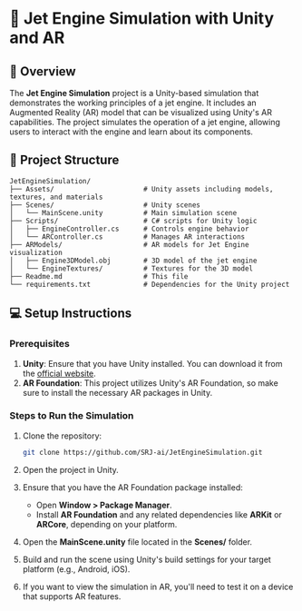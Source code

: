 
# 🚀 Jet Engine Simulation with Unity and AR

## 📄 Overview

The **Jet Engine Simulation** project is a Unity-based simulation that demonstrates the working principles of a jet engine. It includes an Augmented Reality (AR) model that can be visualized using Unity's AR capabilities. The project simulates the operation of a jet engine, allowing users to interact with the engine and learn about its components.

## 📁 Project Structure

```
JetEngineSimulation/
├── Assets/                      # Unity assets including models, textures, and materials
├── Scenes/                      # Unity scenes
│   └── MainScene.unity          # Main simulation scene
├── Scripts/                     # C# scripts for Unity logic
│   ├── EngineController.cs      # Controls engine behavior
│   └── ARController.cs          # Manages AR interactions
├── ARModels/                    # AR models for Jet Engine visualization
│   ├── Engine3DModel.obj        # 3D model of the jet engine
│   └── EngineTextures/          # Textures for the 3D model
├── Readme.md                    # This file
└── requirements.txt             # Dependencies for the Unity project
```

## 💻 Setup Instructions

### Prerequisites

1. **Unity**: Ensure that you have Unity installed. You can download it from the [official website](https://unity.com/).
2. **AR Foundation**: This project utilizes Unity's AR Foundation, so make sure to install the necessary AR packages in Unity.

### Steps to Run the Simulation

1. Clone the repository:
   ```bash
   git clone https://github.com/SRJ-ai/JetEngineSimulation.git
   ```

2. Open the project in Unity.

3. Ensure that you have the AR Foundation package installed:
   - Open **Window > Package Manager**.
   - Install **AR Foundation** and any related dependencies like **ARKit** or **ARCore**, depending on your platform.

4. Open the **MainScene.unity** file located in the **Scenes/** folder.

5. Build and run the scene using Unity's build settings for your target platform (e.g., Android, iOS).

6. If you want to view the simulation in AR, you'll need to test it on a device that supports AR features.

